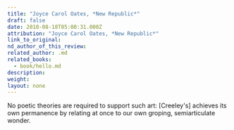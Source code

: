 ```yaml
---
title: "Joyce Carol Oates, *New Republic*"
draft: false
date: 2010-08-18T05:00:31.000Z
attribution: "Joyce Carol Oates, *New Republic*"
link_to_original:
nd_author_of_this_review:
related_author: .md
related_books:
  - book/hello.md
description:
weight:
layout: none
---
```

No poetic theories are required to support such art: [Creeley's] achieves its own permanence by relating at once to our own groping, semiarticulate wonder.

